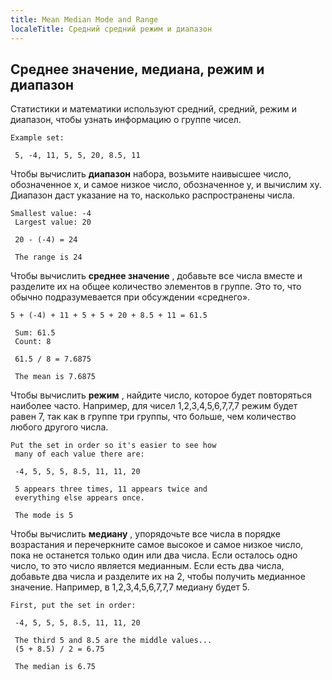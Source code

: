 ```yaml
---
title: Mean Median Mode and Range
localeTitle: Средний средний режим и диапазон
---
```

## Среднее значение, медиана, режим и диапазон

Статистики и математики используют средний, средний, режим и диапазон, чтобы узнать информацию о группе чисел.
```
Example set: 
 
 5, -4, 11, 5, 5, 20, 8.5, 11 
```

Чтобы вычислить **диапазон** набора, возьмите наивысшее число, обозначенное x, и самое низкое число, обозначенное y, и вычислим xy. Диапазон даст указание на то, насколько распространены числа.
```
Smallest value: -4 
 Largest value: 20 
 
 20 - (-4) = 24 
 
 The range is 24 
```

Чтобы вычислить **среднее значение** , добавьте все числа вместе и разделите их на общее количество элементов в группе. Это то, что обычно подразумевается при обсуждении «среднего».
```
5 + (-4) + 11 + 5 + 5 + 20 + 8.5 + 11 = 61.5 
 
 Sum: 61.5 
 Count: 8 
 
 61.5 / 8 = 7.6875 
 
 The mean is 7.6875 
```

Чтобы вычислить **режим** , найдите число, которое будет повторяться наиболее часто. Например, для чисел 1,2,3,4,5,6,7,7,7 режим будет равен 7, так как в группе три группы, что больше, чем количество любого другого числа.
```
Put the set in order so it's easier to see how 
 many of each value there are: 
 
 -4, 5, 5, 5, 8.5, 11, 11, 20 
 
 5 appears three times, 11 appears twice and 
 everything else appears once. 
 
 The mode is 5 
```

Чтобы вычислить **медиану** , упорядочьте все числа в порядке возрастания и перечеркните самое высокое и самое низкое число, пока не останется только один или два числа. Если осталось одно число, то это число является медианным. Если есть два числа, добавьте два числа и разделите их на 2, чтобы получить медианное значение. Например, в 1,2,3,4,5,6,7,7,7 медиану будет 5.
```
First, put the set in order: 
 
 -4, 5, 5, 5, 8.5, 11, 11, 20 
 
 The third 5 and 8.5 are the middle values... 
 (5 + 8.5) / 2 = 6.75 
 
 The median is 6.75 

```